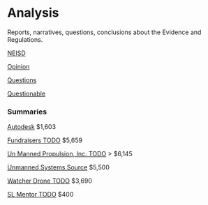 # Analysis 
Reports, narratives, questions, conclusions about the Evidence and Regulations.

[NEISD](https://oakstreetfalls.github.io/Analysis/NEISD)

[Opinion](https://oakstreetfalls.github.io/Analysis/Opinion)

[Questions](https://oakstreetfalls.github.io/Analysis/ThingsThatMakeYouGoHmmm)

[Questionable](https://oakstreetfalls.github.io/Analysis/Questionable)

### Summaries
[Autodesk](https://oakstreetfalls.github.io/Analysis/Autodesk/Autodesk) $1,603

[Fundraisers TODO](https://oakstreetfalls.github.io/Analysis/Fundraisers/Fundraisers) $5,659

[Un Manned Propulsion, Inc. TODO](https://oakstreetfalls.github.io/Analysis/UMP/UMP) > $6,145

[Unmanned Systems Source](https://oakstreetfalls.github.io/Analysis/USS/USS) $5,500

[Watcher Drone TODO]() $3,690

[SL Mentor TODO]() $400
